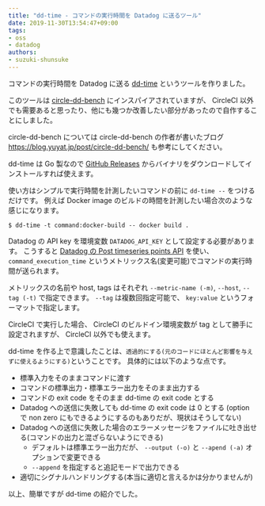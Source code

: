 ```yaml
---
title: "dd-time - コマンドの実行時間を Datadog に送るツール"
date: 2019-11-30T13:54:47+09:00
tags:
- oss
- datadog
authors:
- suzuki-shunsuke
---
```


コマンドの実行時間を Datadog に送る [dd-time](https://github.com/suzuki-shunsuke/dd-time) というツールを作りました。

このツールは [circle-dd-bench](https://github.com/yuya-takeyama/circle-dd-bench) にインスパイアされていますが、 CircleCI 以外でも需要あると思ったり、他にも幾つか改善したい部分があったので自作することにしました。

circle-dd-bench については circle-dd-bench の作者が書いたブログ https://blog.yuyat.jp/post/circle-dd-bench/ も参考にしてください。

dd-time は Go 製なので [GitHub Releases](https://github.com/suzuki-shunsuke/dd-time/releases) からバイナリをダウンロードしてインストールすれば使えます。

使い方はシンプルで実行時間を計測したいコマンドの前に `dd-time --` をつけるだけです。
例えば Docker image のビルドの時間を計測したい場合次のような感じになります。

```
$ dd-time -t command:docker-build -- docker build .
```

Datadog の API key を環境変数 `DATADOG_API_KEY` として設定する必要があります。
こうすると [Datadog の Post timeseries points API](https://docs.datadoghq.com/api/?lang=python#post-timeseries-points) を使い、`command_execution_time` というメトリックス名(変更可能)でコマンドの実行時間が送られます。

メトリックスの名前や host, tags はそれぞれ `--metric-name (-m)`, `--host`, `--tag (-t)` で指定できます。
`--tag` は複数回指定可能で、 `key:value` というフォーマットで指定します。

CircleCI で実行した場合、 CircleCI のビルドイン環境変数が tag として勝手に設定されますが、 CircleCI 以外でも使えます。

dd-time を作る上で意識したことは、`透過的にする(元のコードにほとんど影響を与えずに使えるようにする)`ということです。
具体的には以下のような点です。

* 標準入力をそのままコマンドに渡す
* コマンドの標準出力・標準エラー出力をそのまま出力する
* コマンドの exit code をそのまま dd-time の exit code とする
* Datadog への送信に失敗しても dd-time の exit code は 0 とする
  (option で non zero にもできるようにするのもありだが、現状はそうしてない)
* Datadog への送信に失敗した場合のエラーメッセージをファイルに吐き出せる(コマンドの出力と混ざらないようにできる)
  * デフォルトは標準エラー出力だが、 `--output (-o)` と `--apend (-a)` オプションで変更できる
  * `--append` を指定すると追記モードで出力できる
* 適切にシグナルハンドリングする(本当に適切と言えるかは分かりませんが)

以上、簡単ですが dd-time の紹介でした。
